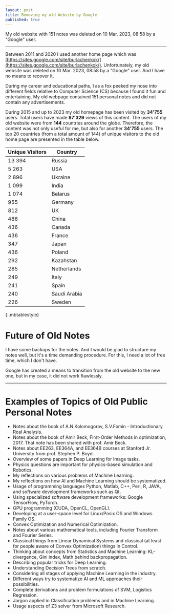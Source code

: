 ```yaml
---
layout: post
title: Removing my old Website by Google
published: true
---
```


My old website with 151 notes was deleted on 10 Mar. 2023, 08:58 by a "Google" user.

---

Between 2011 and 2020 I used another home page which was [https://sites.google.com/site/burlachenkok/](https://sites.google.com/site/burlachenkok/). Unfortunately, my old website was deleted on 10 Mar. 2023, 08:58 by a "Google" user. And I have no means to recover it.

During my career and educational paths, I as a fox peeked my nose into different fields relative to Computer Science (CS) because I found it fun and entertaining. My old webpage contained 151 personal notes and did not contain any advertisements.

During 2015 and up to 2023 my old homepage has been visited by **34'755** users. Total users have made **87'329** views of this content. The users of my old website were from **144** countries around the globe. Therefore, the content was not only useful for me, but also for another **34'755** users. The top 20 countries (from a total amount of 144) of unique visitors to the old home page are presented in the table below.

| **Unique Visitors**      | **Country** |
|---|---|
| 13 394 | Russia  |
| 5 263 | USA      |
| 2 896 | Ukraine  |
| 1 099 | India    |
| 1 074 | Belarus  |
| 955 | Germany    |
| 812 | UK         |
| 486 | China      |
| 436 | Canada     |
| 436 | France     |
| 347 | Japan      |
| 436 | Poland     |
| 292 | Kazahstan  |
| 285 | Netherlands |
| 249 | Italy       |
| 241 | Spain       |
| 240 | Saudi Arabia|
| 226 | Sweden      |
{:.mbtablestyle}


# Future of Old Notes

I have some backups for the notes. And I would be glad to structure my notes well, but it's a time demanding procedure. For this, I need a lot of free time, which I don't have. 

Google has created a means to transition from the old website to the new one, but in my case, it did not work flawlessly.

----

# Examples of Topics of Old Public Personal Notes

* Notes about the book of A.N.Kolomogorov, S.V.Fomin - Introductionary Real Analysis.
* Notes about the book of Amir Beck, First-Order Methods in optimization, 2017. That note has been shared with prof. Amir Beck.
* Notes about EE263, EE364A, and EE364B courses at Stanford Jr. University from prof. Stephen P. Boyd.
* Overview of some papers in Deep Learning for Image tasks.
* Physics questions are important for physics-based simulation and Robotics.
* My reflections on various problems of Machine Learning.
* My reflections on how AI and Machine Learning should be systematized.
* Usage of programming languages Python, Matlab, C++, Perl, R, JAVA, and software development frameworks such as Qt.
* Using specialized software development frameworks: Google TensorFlow, PyTorch.
* GPU programming (CUDA, OpenCL, OpenGL).
* Developing at a user-space level for Linux/Posix OS and Windows Family OS.
* Convex Optimization and Numerical Optimization.
* Notes about various mathematical tools, including Fourier Transform and Fourier Series.
* Classical things from Linear Dynamical Systems and classical (at least for people aware of Convex Optimization) things in Control.
* Thinking about concepts from Statistics and Machine Learning: KL-divergence, Gini index, Math behind backpropagation.
* Describing popular tricks for Deep Learning.
* Understanding Decision Trees from scratch.
* Considering all stages of applying Machine Learning in the industry.
* Different ways try to systematize AI and ML approaches their possibilities.
* Complete derivations and problem formulations of SVM, Logistics Regression.
* Jargon applied in Classification problems and in Machine Learning.
* Usage aspects of Z3 solver from Microsoft Research.
